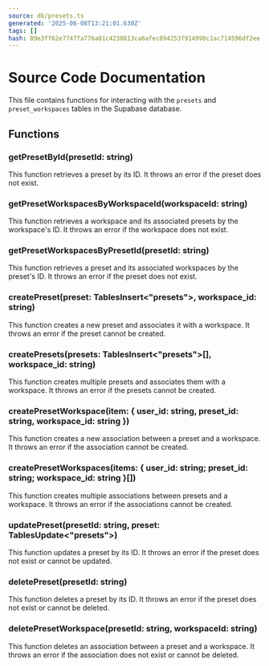 ```yaml
---
source: db/presets.ts
generated: '2025-06-08T13:21:01.630Z'
tags: []
hash: 89e3ff62e7747fa776a01c4238813ca6afec894253f914990c1ac714596df2ee
---
```

# Source Code Documentation

This file contains functions for interacting with the `presets` and `preset_workspaces` tables in the Supabase database.

## Functions

### getPresetById(presetId: string)

This function retrieves a preset by its ID. It throws an error if the preset does not exist.

### getPresetWorkspacesByWorkspaceId(workspaceId: string)

This function retrieves a workspace and its associated presets by the workspace's ID. It throws an error if the workspace does not exist.

### getPresetWorkspacesByPresetId(presetId: string)

This function retrieves a preset and its associated workspaces by the preset's ID. It throws an error if the preset does not exist.

### createPreset(preset: TablesInsert<"presets">, workspace_id: string)

This function creates a new preset and associates it with a workspace. It throws an error if the preset cannot be created.

### createPresets(presets: TablesInsert<"presets">[], workspace_id: string)

This function creates multiple presets and associates them with a workspace. It throws an error if the presets cannot be created.

### createPresetWorkspace(item: { user_id: string, preset_id: string, workspace_id: string })

This function creates a new association between a preset and a workspace. It throws an error if the association cannot be created.

### createPresetWorkspaces(items: { user_id: string; preset_id: string; workspace_id: string }[])

This function creates multiple associations between presets and a workspace. It throws an error if the associations cannot be created.

### updatePreset(presetId: string, preset: TablesUpdate<"presets">)

This function updates a preset by its ID. It throws an error if the preset does not exist or cannot be updated.

### deletePreset(presetId: string)

This function deletes a preset by its ID. It throws an error if the preset does not exist or cannot be deleted.

### deletePresetWorkspace(presetId: string, workspaceId: string)

This function deletes an association between a preset and a workspace. It throws an error if the association does not exist or cannot be deleted.
